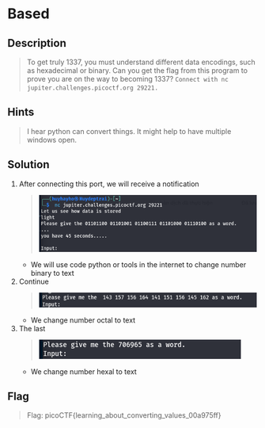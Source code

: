 # Based

## Description
> To get truly 1337, you must understand different data encodings, such as hexadecimal or binary. Can you get the flag from this program to prove you are on the way to becoming 1337? `Connect with nc jupiter.challenges.picoctf.org 29221.`

## Hints
> I hear python can convert things.
> It might help to have multiple windows open.

## Solution
1. After connecting this port, we will receive a notification 
   >![Screenshot](image.png)
   - We will use code python or tools in the internet to change number binary to text
2. Continue
   >![Screenshot](image-1.png)
   - We change number octal to text
3. The last
   >![Screenshot](image-2.png)
   - We change number hexal to text

## Flag
> Flag: picoCTF{learning_about_converting_values_00a975ff}